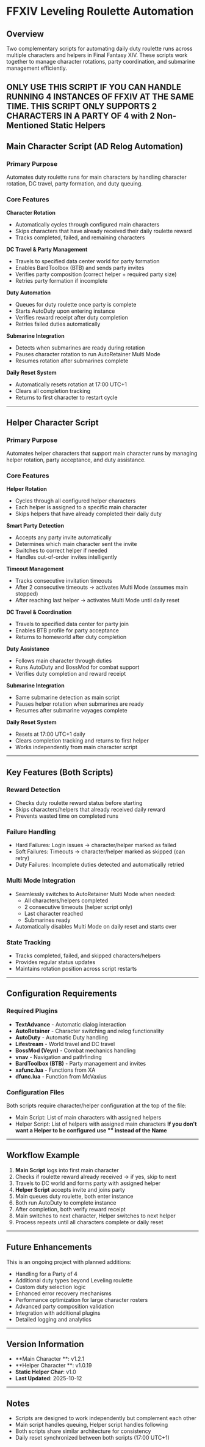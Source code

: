 # FFXIV Leveling Roulette Automation

## Overview

Two complementary scripts for automating daily duty roulette runs across multiple characters and helpers in Final Fantasy XIV. These scripts work together to manage character rotations, party coordination, and submarine management efficiently.

**ONLY USE THIS SCRIPT IF YOU CAN HANDLE RUNNING 4 INSTANCES OF FFXIV AT THE SAME TIME.**
**THIS SCRIPT ONLY SUPPORTS 2 CHARACTERS IN A PARTY OF 4 with 2 Non-Mentioned Static Helpers**
---

## Main Character Script (AD Relog Automation)

### Primary Purpose
Automates duty roulette runs for main characters by handling character rotation, DC travel, party formation, and duty queuing.

### Core Features

**Character Rotation**
- Automatically cycles through configured main characters
- Skips characters that have already received their daily roulette reward
- Tracks completed, failed, and remaining characters

**DC Travel & Party Management**
- Travels to specified data center world for party formation
- Enables BardToolbox (BTB) and sends party invites
- Verifies party composition (correct helper + required party size)
- Retries party formation if incomplete

**Duty Automation**
- Queues for duty roulette once party is complete
- Starts AutoDuty upon entering instance
- Verifies reward receipt after duty completion
- Retries failed duties automatically

**Submarine Integration**
- Detects when submarines are ready during rotation
- Pauses character rotation to run AutoRetainer Multi Mode
- Resumes rotation after submarines complete

**Daily Reset System**
- Automatically resets rotation at 17:00 UTC+1
- Clears all completion tracking
- Returns to first character to restart cycle

---

## Helper Character Script

### Primary Purpose
Automates helper characters that support main character runs by managing helper rotation, party acceptance, and duty assistance.

### Core Features

**Helper Rotation**
- Cycles through all configured helper characters
- Each helper is assigned to a specific main character
- Skips helpers that have already completed their daily duty

**Smart Party Detection**
- Accepts any party invite automatically
- Determines which main character sent the invite
- Switches to correct helper if needed
- Handles out-of-order invites intelligently

**Timeout Management**
- Tracks consecutive invitation timeouts
- After 2 consecutive timeouts → activates Multi Mode (assumes main stopped)
- After reaching last helper → activates Multi Mode until daily reset

**DC Travel & Coordination**
- Travels to specified data center for party join
- Enables BTB profile for party acceptance
- Returns to homeworld after duty completion

**Duty Assistance**
- Follows main character through duties
- Runs AutoDuty and BossMod for combat support
- Verifies duty completion and reward receipt

**Submarine Integration**
- Same submarine detection as main script
- Pauses helper rotation when submarines are ready
- Resumes after submarine voyages complete

**Daily Reset System**
- Resets at 17:00 UTC+1 daily
- Clears completion tracking and returns to first helper
- Works independently from main character script

---

## Key Features (Both Scripts)

### Reward Detection
- Checks duty roulette reward status before starting
- Skips characters/helpers that already received daily reward
- Prevents wasted time on completed runs

### Failure Handling
- Hard Failures: Login issues → character/helper marked as failed
- Soft Failures: Timeouts → character/helper marked as skipped (can retry)
- Duty Failures: Incomplete duties detected and automatically retried

### Multi Mode Integration
- Seamlessly switches to AutoRetainer Multi Mode when needed:
  - All characters/helpers completed
  - 2 consecutive timeouts (helper script only)
  - Last character reached
  - Submarines ready
- Automatically disables Multi Mode on daily reset and starts over

### State Tracking
- Tracks completed, failed, and skipped characters/helpers
- Provides regular status updates
- Maintains rotation position across script restarts

---

## Configuration Requirements

### Required Plugins
- **TextAdvance** - Automatic dialog interaction
- **AutoRetainer** - Character switching and relog functionality
- **AutoDuty** - Automatic Duty handling
- **Lifestream** - World travel and DC travel
- **BossMod (Veyn)** - Combat mechanics handling
- **vnav** - Navigation and pathfinding
- **BardToolbox (BTB)** - Party management and invites
- **xafunc.lua** - Functions from XA
- **dfunc.lua** - Function from McVaxius 

### Configuration Files
Both scripts require character/helper configuration at the top of the file:
- Main Script: List of main characters with assigned helpers
- Helper Script: List of helpers with assigned main characters
**If you don't want a Helper to be configured use "" instead of the Name**
---

## Workflow Example

1. **Main Script** logs into first main character
2. Checks if roulette reward already received → if yes, skip to next
3. Travels to DC world and forms party with assigned helper
4. **Helper Script** accepts invite and joins party
5. Main queues duty roulette, both enter instance
6. Both run AutoDuty to complete instance
7. After completion, both verify reward receipt
8. Main switches to next character, Helper switches to next helper
9. Process repeats until all characters complete or daily reset

---

## Future Enhancements

This is an ongoing project with planned additions:
- Handling for a Party of 4
- Additional duty types beyond Leveling roulette
- Custom duty selection logic
- Enhanced error recovery mechanisms
- Performance optimization for large character rosters
- Advanced party composition validation
- Integration with additional plugins
- Detailed logging and analytics

---

## Version Information

- **Main Character **: v1.2.1
- **Helper Character **: v1.0.19
- **Static Helper Char**: v1.0
- **Last Updated**: 2025-10-12

---

## Notes

- Scripts are designed to work independently but complement each other
- Main script handles queuing, Helper script handles following
- Both scripts share similar architecture for consistency
- Daily reset synchronized between both scripts (17:00 UTC+1)
